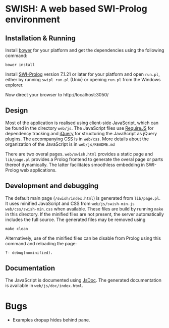 # SWISH: A web based SWI-Prolog environment

## Installation & Running

Install  [bower](http://bower.io)  for  your  platform    and  get  the
dependencies using the following command:

    bower install

Install [SWI-Prolog](http://www.swi-prolog.org) version 7.1.21  or later
for your platform and open `run.pl`,   either  by running `swipl run.pl`
(Unix) or opening `run.pl` from the Windows explorer.

Now direct your browser to http://localhost:3050/

## Design

Most of the application is realised  using client-side JavaScript, which
can be found  in  the  directory   `web/js`.  The  JavaScript  files use
[RequireJS](http://requirejs.org/)   for   dependency     tracking   and
[jQuery](http://jquery.com/) for structuring the   JavaScript  as jQuery
plugins. The accompanying CSS is in   `web/css`.  More details about the
organization of the JavaScript is in `web/js/README.md`

There are two overal pages. `web/swish.html`  provides a static page and
`lib/page.pl` provides a Prolog frontend to  generate the overal page or
parts thereof dynamically. The latter   facilitates smoothless embedding
in SWI-Prolog web applications.

## Development and debugging

The  default  main  page   (`/swish/index.html`)    is   generated  from
`lib/page.pl`.   It   uses   minified   JavaScript     and    CSS   from
`web/js/swish-min.js`  `web/css/swish-min.css`  when   available.  These
files are build by running `make`  in   this  directory. If the minified
files are not present,  the  server   automatically  includes  the  full
source.  The generated files may be removed using

    make clean

Alternatively, use of the minified  files   can  be  disable from Prolog
using this command and reloading the page:

    ?- debug(nominified).

## Documentation

The JavaScript is documented   using  [JsDoc](http://usejsdoc.org/). The
generated documentation is available in `web/js/doc/index.html`.

# Bugs

 - Examples dropup hides behind pane.

